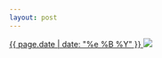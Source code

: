```yaml
---
layout: post
---
```


<p>
  <a href="/377">
    <time>{{ page.date | date: "%e %B %Y" }}</time>
    <img src="https://s3.amazonaws.com/life.aaronjgreenberg.com/377.jpg">
  </a>
  
</p>
